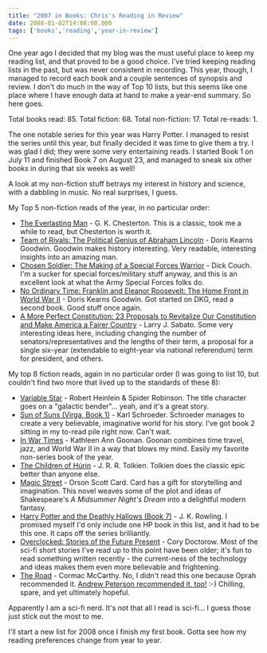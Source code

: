 ```yaml
---
title: "2007 in Books: Chris's Reading in Review"
date: 2008-01-02T14:08:08.000
tags: ['books','reading','year-in-review']
---
```


One year ago I decided that my blog was the must useful place to keep my reading list, and that proved to be a good choice. I've tried keeping reading lists in the past, but was never consistent in recording. This year, though, I managed to record each book and a couple sentences of synopsis and review. I don't do much in the way of Top 10 lists, but this seems like one place where I have enough data at hand to make a year-end summary. So here goes.

Total books read: 85. Total fiction: 68. Total non-fiction: 17. Total re-reads: 1.

The one notable series for this year was Harry Potter. I managed to resist the series until this year, but finally decided it was time to give them a try. I was glad I did; they were some very entertaining reads. I started Book 1 on July 11 and finished Book 7 on August 23, and managed to sneak six other books in during that six weeks as well!

A look at my non-fiction stuff betrays my interest in history and science, with a dabbling in music. No real surprises, I guess.

My Top 5 non-fiction reads of the year, in no particular order:

- [The Everlasting Man](http://www.amazon.com/gp/redirect.html%3FASIN=0486460363%26tag=scifirev-20%26lcode=xm2%26cID=2025%26ccmID=165953%26location=/o/ASIN/0486460363%253FSubscriptionId=1N9AHEAQ2F6SVD97BE02) - G. K. Chesterton. This is a classic, took me a while to read, but Chesterton is worth it.
- [Team of Rivals: The Political Genius of Abraham Lincoln](http://www.amazon.com/gp/redirect.html%3FASIN=0743270754%26tag=scifirev-20%26lcode=xm2%26cID=2025%26ccmID=165953%26location=/o/ASIN/0743270754%253FSubscriptionId=1N9AHEAQ2F6SVD97BE02) - Doris Kearns Goodwin. Goodwin makes history interesting. Very readable, interesting insights into an amazing man.
- [Chosen Soldier: The Making of a Special Forces Warrior](http://www.amazon.com/gp/redirect.html%3FASIN=0307339386%26tag=scifirev-20%26lcode=xm2%26cID=2025%26ccmID=165953%26location=/o/ASIN/0307339386%253FSubscriptionId=1N9AHEAQ2F6SVD97BE02) - Dick Couch. I'm a sucker for special forces/military stuff anyway, and this is an excellent look at what the Army Special Forces folks do.
- [No Ordinary Time: Franklin and Eleanor Roosevelt: The Home Front in World War II](http://www.amazon.com/gp/redirect.html%3FASIN=0684804484%26tag=scifirev-20%26lcode=xm2%26cID=2025%26ccmID=165953%26location=/o/ASIN/0684804484%253FSubscriptionId=1N9AHEAQ2F6SVD97BE02) - Doris Kearns Goodwin. Got started on DKG, read a second book. Good stuff once again.
- [A More Perfect Constitution: 23 Proposals to Revitalize Our Constitution and Make America a Fairer Country](http://www.amazon.com/gp/redirect.html%3FASIN=0802716210%26tag=scifirev-20%26lcode=xm2%26cID=2025%26ccmID=165953%26location=/o/ASIN/0802716210%253FSubscriptionId=1N9AHEAQ2F6SVD97BE02) - Larry J. Sabato. Some very interesting ideas here, including changing the number of senators/representatives and the lengths of their term, a proposal for a single six-year (extendable to eight-year via national referendum) term for president, and others.

My top 8 fiction reads, again in no particular order (I was going to list 10, but couldn't find two more that lived up to the standards of these 8):

- [Variable Star](http://www.amazon.com/gp/redirect.html%3FASIN=0765351684%26tag=scifirev-20%26lcode=xm2%26cID=2025%26ccmID=165953%26location=/o/ASIN/0765351684%253FSubscriptionId=1N9AHEAQ2F6SVD97BE02) - Robert Heinlein & Spider Robinson. The title character goes on a "galactic bender"... yeah, and it's a great story.
- [Sun of Suns (Virga, Book 1)](http://www.amazon.com/gp/redirect.html%3FASIN=0765354535%26tag=scifirev-20%26lcode=xm2%26cID=2025%26ccmID=165953%26location=/o/ASIN/0765354535%253FSubscriptionId=1N9AHEAQ2F6SVD97BE02) - Karl Schroeder. Schroeder manages to create a very believable, imaginative world for his story. I've got book 2 sitting in my to-read pile right now. Can't wait.
- [In War Times](http://www.amazon.com/gp/redirect.html%3FASIN=0765313553%26tag=scifirev-20%26lcode=xm2%26cID=2025%26ccmID=165953%26location=/o/ASIN/0765313553%253FSubscriptionId=1N9AHEAQ2F6SVD97BE02) - Kathleen Ann Goonan. Goonan combines time travel, jazz, and World War II in a way that blows my mind. Easily my favorite non-series book of the year.
- [The Children of Húrin](http://www.amazon.com/gp/redirect.html%3FASIN=0618894640%26tag=scifirev-20%26lcode=xm2%26cID=2025%26ccmID=165953%26location=/o/ASIN/0618894640%253FSubscriptionId=1N9AHEAQ2F6SVD97BE02) - J. R. R. Tolkien. Tolkien does the classic epic better than anyone else.
- [Magic Street](http://www.amazon.com/gp/redirect.html%3FASIN=0345416902%26tag=scifirev-20%26lcode=xm2%26cID=2025%26ccmID=165953%26location=/o/ASIN/0345416902%253FSubscriptionId=1N9AHEAQ2F6SVD97BE02) - Orson Scott Card. Card has a gift for storytelling and imagination. This novel weaves some of the plot and ideas of Shakespeare's _A Midsummer Night's Dream_ into a delightful modern fantasy.
- [Harry Potter and the Deathly Hallows (Book 7)](http://www.amazon.com/gp/redirect.html%3FASIN=0545010225%26tag=scifirev-20%26lcode=xm2%26cID=2025%26ccmID=165953%26location=/o/ASIN/0545010225%253FSubscriptionId=1N9AHEAQ2F6SVD97BE02) - J. K. Rowling. I promised myself I'd only include one HP book in this list, and it had to be this one. It caps off the series brilliantly.
- [Overclocked: Stories of the Future Present](http://www.amazon.com/gp/redirect.html%3FASIN=1560259817%26tag=scifirev-20%26lcode=xm2%26cID=2025%26ccmID=165953%26location=/o/ASIN/1560259817%253FSubscriptionId=1N9AHEAQ2F6SVD97BE02) - Cory Doctorow. Most of the sci-fi short stories I've read up to this point have been older; it's fun to read something written recently - the current-ness of the technology and ideas makes them even more believable and frightening.
- [The Road](http://www.amazon.com/gp/redirect.html%3FASIN=0307387895%26tag=scifirev-20%26lcode=xm2%26cID=2025%26ccmID=165953%26location=/o/ASIN/0307387895%253FSubscriptionId=1N9AHEAQ2F6SVD97BE02) - Cormac McCarthy. No, I didn't read this one because Oprah recommended it. [Andrew Peterson recommended it, too!](http://www.rabbitroom.com/?p=332) :-) Chilling, spare, and yet ultimately hopeful.

Apparently I am a sci-fi nerd. It's not that all I read is sci-fi... I guess those just stick out the most to me.

I'll start a new list for 2008 once I finish my first book. Gotta see how my reading preferences change from year to year.
